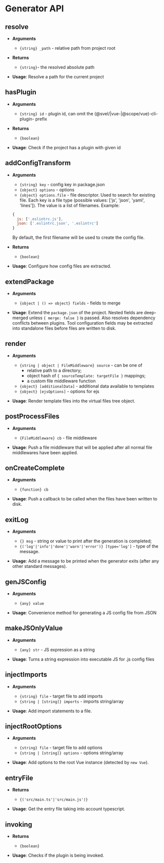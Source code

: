 # Generator API

## resolve

- **Arguments**
  - `{string} _path` - relative path from project root

- **Returns**
  - `{string}`- the resolved absolute path

- **Usage**:
Resolve a path for the current project

## hasPlugin

- **Arguments**
  - `{string} id` - plugin id, can omit the (@svel/|vue-|@scope/vue)-cli-plugin- prefix

- **Returns**
  - `{boolean}`

- **Usage**:
Check if the project has a plugin with given id

## addConfigTransform

- **Arguments**
  - `{string} key` - config key in package.json
  - `{object} options` - options
  - `{object} options.file` - file descriptor. Used to search for existing file. Each key is a file type (possible values: ['js', 'json', 'yaml', 'lines']). The value is a list of filenames.
  Example:
  ```js
  {
    js: ['.eslintrc.js'],
    json: ['.eslintrc.json', '.eslintrc']
  }
  ```
  By default, the first filename will be used to create the config file.

- **Returns**
  - `{boolean}`

- **Usage**:
Configure how config files are extracted.

## extendPackage

- **Arguments**
  - `{object | () => object} fields` - fields to merge

- **Usage**:
Extend the `package.json` of the project. Nested fields are deep-merged unless `{ merge: false }` is passed. Also resolves dependency conflicts between plugins. Tool configuration fields may be extracted into standalone files before files are written to disk.

## render

- **Arguments**
  - `{string | object | FileMiddleware} source` - can be one of
    - relative path to a directory;
    - object hash of `{ sourceTemplate: targetFile }` mappings;
    - a custom file middleware function
  - `{object} [additionalData]` - additional data available to templates
  - `{object} [ejsOptions]` - options for ejs

- **Usage**:
Render template files into the virtual files tree object.

## postProcessFiles

- **Arguments**
  - `{FileMiddleware} cb` - file middleware

- **Usage**:
Push a file middleware that will be applied after all normal file middlewares have been applied.

## onCreateComplete

- **Arguments**
  - `{function} cb`

- **Usage**:
Push a callback to be called when the files have been written to disk.

## exitLog

- **Arguments**
  - `{} msg` - string or value to print after the generation is completed;
  - `{('log'|'info'|'done'|'warn'|'error')} [type='log']` - type of the message.

- **Usage**:
Add a message to be printed when the generator exits (after any other standard messages).

## genJSConfig

- **Arguments**
  - `{any} value`

- **Usage**:
Convenience method for generating a JS config file from JSON

## makeJSOnlyValue

- **Arguments**
  - `{any} str` - JS expression as a string

- **Usage**:
Turns a string expression into executable JS for .js config files

## injectImports

- **Arguments**
  - `{string} file` - target file to add imports
  - `{string | [string]} imports` - imports string/array

- **Usage**:
Add import statements to a file.

## injectRootOptions

- **Arguments**
  - `{string} file` - target file to add options
  - `{string | [string]} options` - options string/array

- **Usage**:
Add options to the root Vue instance (detected by `new Vue`).

## entryFile

- **Returns**
  - `{('src/main.ts'|'src/main.js')}`

- **Usage**:
Get the entry file taking into account typescript.

## invoking

- **Returns**
  - `{boolean}`

- **Usage**:
Checks if the plugin is being invoked.

